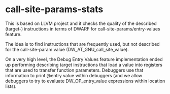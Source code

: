 # call-site-params-stats
This is based on LLVM project and it checks the quality of the described (target-) instructions in terms of DWARF for call-site-params/entry-values feature.

The idea is to find instructions that are frequently used, but not described for the call-site-param value (DW_AT_GNU_call_site_value).

On a very high level, the Debug Entry Values feature implementation ended up performing describing target instructions that load a value into registers that are used to transfer function parameters. Debuggers use that information to print @entry value within debuggers (and we allow debuggers to try to evaluate DW_OP_entry_value expressions within location lists).
